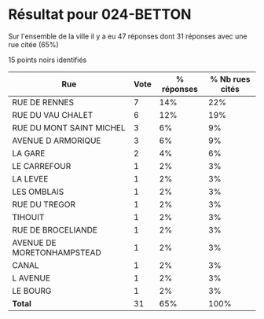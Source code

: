# Résultat pour 024-BETTON

Sur l'ensemble de la ville il y a eu 47 réponses dont 31 réponses avec une rue citée (65%)

15 points noirs identifiés

| Rue | Vote | % réponses | % Nb rues cités|
|-----|------|------------|----------------|
| RUE DE RENNES | 7 | 14% | 22%|
| RUE DU VAU CHALET | 6 | 12% | 19%|
| RUE DU MONT SAINT MICHEL | 3 | 6% | 9%|
| AVENUE D ARMORIQUE | 3 | 6% | 9%|
| LA GARE | 2 | 4% | 6%|
| LE CARREFOUR | 1 | 2% | 3%|
| LA LEVEE | 1 | 2% | 3%|
| LES OMBLAIS | 1 | 2% | 3%|
| RUE DU TREGOR | 1 | 2% | 3%|
| TIHOUIT | 1 | 2% | 3%|
| RUE DE BROCELIANDE | 1 | 2% | 3%|
| AVENUE DE MORETONHAMPSTEAD | 1 | 2% | 3%|
| CANAL | 1 | 2% | 3%|
| L AVENUE | 1 | 2% | 3%|
| LE BOURG | 1 | 2% | 3%|
| **Total** | 31 | 65% | 100%|
